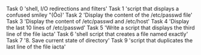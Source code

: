 Task 0 'shell, I/O redirections and filters'
Task 1 'script that displays a confused smiley "(Ôo)'
Task 2 'Display the content of the /etc/passwd file'
Task 3 'Display the content of /etc/passwd and /etc/host'
Task 4 'Display the last 10 lines of /etc/passwd'
Task 5 'Write a script that displays the third line of the file iacta'
Task 6 'shell script that creates a file named exactly'
Task 7 '8. Save current state of directory'
Task 9 'script that duplicates the last line of the file iacta'
